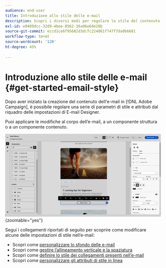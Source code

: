 ```yaml
---
audience: end-user
title: Introduzione allo stile delle e-mail
description: Scopri i diversi modi per regolare lo stile del contenuto delle e-mail
exl-id: e0489dcc-32d9-4bee-8562-36a96e64e20b
source-git-commit: eccd1ce6f95682d3dcfc224061f747f7da0b6681
workflow-type: tm+mt
source-wordcount: '120'
ht-degree: 45%

---
```



# Introduzione allo stile delle e-mail {#get-started-email-style}

Dopo aver iniziato la creazione del contenuto dell&#39;e-mail in [!DNL Adobe Campaign], è possibile regolare una serie di parametri di stile e attributi dal riquadro delle impostazioni di E-mail Designer.

Puoi applicare le modifiche al corpo dell’e-mail, a un componente struttura o a un componente contenuto.

![Riquadro impostazioni Designer e-mail con le impostazioni dei componenti di contenuto](assets/email_designer_content_components_settings.png){zoomable="yes"}

Segui i collegamenti riportati di seguito per scoprire come modificare alcune delle impostazioni di stile nell’e-mail:

* Scopri come [personalizzare lo sfondo delle e-mail](backgrounds.md)
* Scopri come [gestire l’allineamento verticale e la spaziatura](alignment-and-padding.md)
* Scopri come [definire lo stile dei collegamenti presenti nell’e-mail](styling-links.md)
* Scopri come [personalizzare gli attributi di stile in linea](inline-styling.md)
